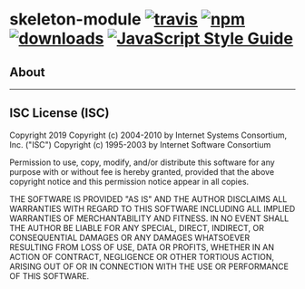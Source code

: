 # skeleton-module [![travis][travis-image]][travis-url] [![npm][npm-image]][npm-url] [![downloads][downloads-image]][downloads-url] [![JavaScript Style Guide](https://img.shields.io/badge/code_style-standard-brightgreen.svg)](https://standardjs.com)

[travis-image]: https://travis-ci.org/kamicast/skeleton-module.svg?branch=master
[travis-url]: https://travis-ci.org/kamicast/skeleton-module
[npm-image]: https://img.shields.io/npm/v/@kamicast/skeleton-module.svg
[npm-url]: https://npmjs.org/package/@kamicast/skeleton-module
[downloads-image]: https://img.shields.io/npm/dm/@kamicast/skeleton-module.svg
[downloads-url]: https://www.npmjs.com/package/@kamicast/skeleton-module

## About

---

## ISC License (ISC)

Copyright 2019 <Kamicast>
Copyright (c) 2004-2010 by Internet Systems Consortium, Inc. ("ISC")
Copyright (c) 1995-2003 by Internet Software Consortium


Permission to use, copy, modify, and/or distribute this software for any purpose with or without fee is hereby granted, provided that the above copyright notice and this permission notice appear in all copies.

THE SOFTWARE IS PROVIDED "AS IS" AND THE AUTHOR DISCLAIMS ALL WARRANTIES WITH REGARD TO THIS SOFTWARE INCLUDING ALL IMPLIED WARRANTIES OF MERCHANTABILITY AND FITNESS. IN NO EVENT SHALL THE AUTHOR BE LIABLE FOR ANY SPECIAL, DIRECT, INDIRECT, OR CONSEQUENTIAL DAMAGES OR ANY DAMAGES WHATSOEVER RESULTING FROM LOSS OF USE, DATA OR PROFITS, WHETHER IN AN ACTION OF CONTRACT, NEGLIGENCE OR OTHER TORTIOUS ACTION, ARISING OUT OF OR IN CONNECTION WITH THE USE OR PERFORMANCE OF THIS SOFTWARE.
